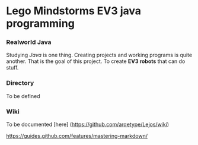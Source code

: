 # Lego Mindstorms EV3 java programming
### Realworld Java
Studying *Java* is one thing. Creating projects and working programs is quite another. That is the goal of this project. To create **EV3 robots** that can do stuff.
### Directory
To be defined
### Wiki
To be documented [here] (https://github.com/arqetype/Lejos/wiki)

https://guides.github.com/features/mastering-markdown/
